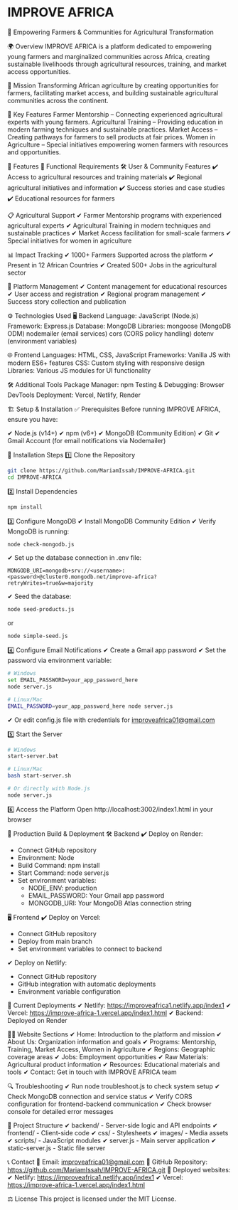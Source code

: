 # IMPROVE AFRICA

🚀 Empowering Farmers & Communities for Agricultural Transformation

🌍 Overview
IMPROVE AFRICA is a platform dedicated to empowering young farmers and marginalized communities across Africa, creating sustainable livelihoods through agricultural resources, training, and market access opportunities.

🔹 Mission
Transforming African agriculture by creating opportunities for farmers, facilitating market access, and building sustainable agricultural communities across the continent.

🚀 Key Features
Farmer Mentorship – Connecting experienced agricultural experts with young farmers.
Agricultural Training – Providing education in modern farming techniques and sustainable practices.
Market Access – Creating pathways for farmers to sell products at fair prices.
Women in Agriculture – Special initiatives empowering women farmers with resources and opportunities.

📌 Features
🔹 Functional Requirements
🛠 User & Community Features
✔ Access to agricultural resources and training materials
✔ Regional agricultural initiatives and information
✔ Success stories and case studies
✔ Educational resources for farmers

📋 Agricultural Support
✔ Farmer Mentorship programs with experienced agricultural experts
✔ Agricultural Training in modern techniques and sustainable practices
✔ Market Access facilitation for small-scale farmers
✔ Special initiatives for women in agriculture

📊 Impact Tracking
✔ 1000+ Farmers Supported across the platform
✔ Present in 12 African Countries
✔ Created 500+ Jobs in the agricultural sector

🔧 Platform Management
✔ Content management for educational resources
✔ User access and registration
✔ Regional program management
✔ Success story collection and publication

⚙️ Technologies Used
🖥 Backend
Language: JavaScript (Node.js)
Framework: Express.js
Database: MongoDB
Libraries:
mongoose (MongoDB ODM)
nodemailer (email services)
cors (CORS policy handling)
dotenv (environment variables)

🌐 Frontend
Languages: HTML, CSS, JavaScript
Frameworks: Vanilla JS with modern ES6+ features
CSS: Custom styling with responsive design
Libraries: Various JS modules for UI functionality

🛠 Additional Tools
Package Manager: npm
Testing & Debugging: Browser DevTools
Deployment: Vercel, Netlify, Render

🏗 Setup & Installation
✅ Prerequisites
Before running IMPROVE AFRICA, ensure you have:

✔ Node.js (v14+)
✔ npm (v6+)
✔ MongoDB (Community Edition)
✔ Git
✔ Gmail Account (for email notifications via Nodemailer)

🚀 Installation Steps
1️⃣ Clone the Repository

```bash
git clone https://github.com/MariamIssah/IMPROVE-AFRICA.git
cd IMPROVE-AFRICA
```

2️⃣ Install Dependencies

```bash
npm install
```

3️⃣ Configure MongoDB
✔ Install MongoDB Community Edition
✔ Verify MongoDB is running:

```bash
node check-mongodb.js
```

✔ Set up the database connection in .env file:

```
MONGODB_URI=mongodb+srv://<username>:<password>@cluster0.mongodb.net/improve-africa?retryWrites=true&w=majority
```

✔ Seed the database:

```bash
node seed-products.js
```

or

```bash
node simple-seed.js
```

4️⃣ Configure Email Notifications
✔ Create a Gmail app password
✔ Set the password via environment variable:

```bash
# Windows
set EMAIL_PASSWORD=your_app_password_here
node server.js

# Linux/Mac
EMAIL_PASSWORD=your_app_password_here node server.js
```

✔ Or edit config.js file with credentials for improveafrica01@gmail.com

5️⃣ Start the Server

```bash
# Windows
start-server.bat

# Linux/Mac
bash start-server.sh

# Or directly with Node.js
node server.js
```

6️⃣ Access the Platform
Open http://localhost:3002/index1.html in your browser

🚀 Production Build & Deployment
🛠 Backend
✔ Deploy on Render:

- Connect GitHub repository
- Environment: Node
- Build Command: npm install
- Start Command: node server.js
- Set environment variables:
  - NODE_ENV: production
  - EMAIL_PASSWORD: Your Gmail app password
  - MONGODB_URI: Your MongoDB Atlas connection string

🖥 Frontend
✔ Deploy on Vercel:

- Connect GitHub repository
- Deploy from main branch
- Set environment variables to connect to backend

✔ Deploy on Netlify:

- Connect GitHub repository
- GitHub integration with automatic deployments
- Environment variable configuration

🚀 Current Deployments
✔ Netlify: https://improveafrica1.netlify.app/index1
✔ Vercel: https://improve-africa-1.vercel.app/index1.html
✔ Backend: Deployed on Render

👨‍💻 Website Sections
✔ Home: Introduction to the platform and mission
✔ About Us: Organization information and goals
✔ Programs: Mentorship, Training, Market Access, Women in Agriculture
✔ Regions: Geographic coverage areas
✔ Jobs: Employment opportunities
✔ Raw Materials: Agricultural product information
✔ Resources: Educational materials and tools
✔ Contact: Get in touch with IMPROVE AFRICA team

🔍 Troubleshooting
✔ Run node troubleshoot.js to check system setup
✔ Check MongoDB connection and service status
✔ Verify CORS configuration for frontend-backend communication
✔ Check browser console for detailed error messages

📂 Project Structure
✔ backend/ - Server-side logic and API endpoints
✔ frontend/ - Client-side code
✔ css/ - Stylesheets
✔ images/ - Media assets
✔ scripts/ - JavaScript modules
✔ server.js - Main server application
✔ static-server.js - Static file server

📞 Contact
📧 Email: improveafrica01@gmail.com
🔗 GitHub Repository: https://github.com/MariamIssah/IMPROVE-AFRICA.git
🔗 Deployed websites:
✔ Netlify: https://improveafrica1.netlify.app/index1
✔ Vercel: https://improve-africa-1.vercel.app/index1.html

⚖️ License
This project is licensed under the MIT License.
